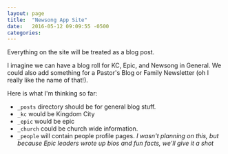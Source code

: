 ```yaml
---
layout: page
title:  "Newsong App Site"
date:   2016-05-12 09:09:55 -0500
categories:
---
```



Everything on the site will be treated as a blog post. 

I imagine we can have a blog roll for KC, Epic, and Newsong in General. We could also add something for a Pastor's Blog or Family Newsletter (oh I really like the name of that!).

Here is what I'm thinking so far:

- `_posts` directory should be for general blog stuff.
- `_kc` would be Kingdom City
- `_epic` would be epic
- `_church` could be church wide information.
- `_people` will contain people profile pages. *I wasn't planning on this, but because Epic leaders wrote up bios and fun facts, we'll give it a shot*